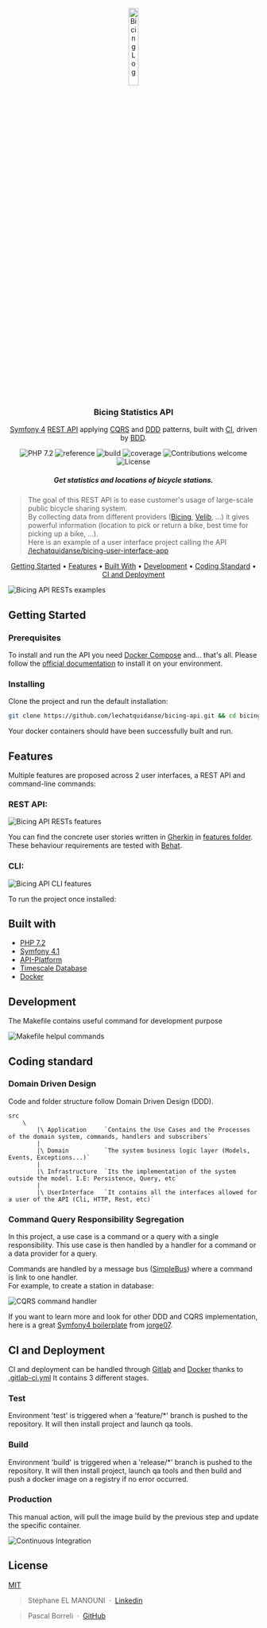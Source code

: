 <p align="center">
    <img alt="Bicing Log" title="Bicing API" src="./documentation/images/bicing-logo.png" width="20%">
</p>

<h3 align="center">
  Bicing Statistics API
</h3>

<p align="center">
  <a href="https://symfony.com/">Symfony 4</a> 
  <a href="https://en.wikipedia.org/wiki/Representational_state_transfer">REST API</a> 
  applying <a href="https://martinfowler.com/bliki/CQRS.html">CQRS</a> and
  <a href="https://en.wikipedia.org/wiki/Domain-driven_design">DDD</a> patterns,
  built with <a href="https://en.wikipedia.org/wiki/Continuous_integration">CI</a>,
  driven by <a href="https://en.wikipedia.org/wiki/Behavior-driven_development">BDD</a>.
</p>

<p align="center">
    <img src="https://img.shields.io/badge/php-%5E7.2-blue.svg" alt="PHP 7.2">
    <img src="https://gitlab.com/lechatquidanse/public-badges/raw/master/bicing-statistics-api/reference.svg" alt="reference">
    <img src="https://gitlab.com/lechatquidanse/public-badges/raw/master/bicing-statistics-api/build.svg" alt="build">
    <img src="https://gitlab.com/lechatquidanse/public-badges/raw/master/bicing-statistics-api/coverage.svg" alt="coverage">
    <img src="https://img.shields.io/badge/contributions-welcome-orange.svg" alt="Contributions welcome">
    <img src="https://img.shields.io/badge/license-MIT-lightgrey.svg" alt="License">
</p>

<h5 align="center">Get statistics and locations of bicycle stations.</h5>

> The goal of this REST API is to ease customer's usage of large-scale public bicycle sharing system.  
> By collecting data from different providers ([Bicing][bicing], [Velib][velib], ...) it gives powerful information (location to pick or return a bike, best time for picking up a bike, ...).  
> Here is an example of a user interface project calling the API [/lechatquidanse/bicing-user-interface-app](https://github.com/lechatquidanse/bicing-user-interface-app)

<p align="center">
  <a href="#getting-started">Getting Started</a> •
  <a href="#features">Features</a> •
  <a href="#built-with">Built With</a> •
  <a href="#development">Development</a> •
  <a href="#coding-standard">Coding Standard</a> •
  <a href="#ci-and-deployment">CI and Deployment</a>
</p>

![Bicing API RESTs examples](./documentation/images/bicing-api-curl-examples.png)

## <a name="getting-started"></a> Getting Started
### Prerequisites

To install and run the API you need [Docker Compose](docker-compose) and... that's all.
Please follow the [official documentation](docker-compose-install) to install it on your environment.

### Installing
Clone the project and run the default installation:

```bash
git clone https://github.com/lechatquidanse/bicing-api.git && cd bicing-api && make install
```
Your docker containers should have been successfully built and run.

## Features

Multiple features are proposed across 2 user interfaces, a REST API and command-line commands:

### REST API:
![Bicing API RESTs features](./documentation/images/features-rest.png)

You can find the concrete user stories written in [Gherkin][gherkin] in [features folder](./features).
These behaviour requirements are tested with [Behat][behat].

### CLI:

![Bicing API CLI features](./documentation/images/features-cli-min.png)

To run the project once installed:

## <a name="built-with"></a> Built with

- [PHP 7.2][php]
- [Symfony 4.1][symfony]
- [API-Platform][api-platform]
- [Timescale Database][timescale]
- [Docker][docker]

## Development
The Makefile contains useful command for development purpose

![Makefile helpul commands](./documentation/images/makefile-help-min.png)

## <a name="coding-standard"></a> Coding standard

### Domain Driven Design

Code and folder structure follow Domain Driven Design (DDD).  

    src
        \
            |\ Application     `Contains the Use Cases and the Processes of the domain system, commands, handlers and subscribers`
            |
            |\ Domain          `The system business logic layer (Models, Events, Exceptions...)`
            |
            |\ Infrastructure  `Its the implementation of the system outside the model. I.E: Persistence, Query, etc`
            |
            |\ UserInterface   `It contains all the interfaces allowed for a user of the API (Cli, HTTP, Rest, etc)`

### Command Query Responsibility Segregation

In this project, a use case is a command or a query with a single responsibility.
This use case is then handled by a handler for a command or a data provider for a query.

Commands are handled by a message bus ([SimpleBus][simplebus]) where a command is link to one handler.   
For example, to create a station in database:

![CQRS command handler](./documentation/images/command-handler-min.png)

If you want to learn more and look for other DDD and CQRS implementation, here is a great [Symfony4 boilerplate]((https://github.com/jorge07/symfony-4-es-cqrs-boilerplate).) from [jorge07](https://github.com/jorge07).

## <a name="ci-and-deployment"></a> CI and Deployment

CI and deployment can be handled through [Gitlab][gitlab] and [Docker][docker] thanks to [.gitlab-ci.yml](./.gitlab-ci.yml)
It contains 3 different stages.

### Test

Environment 'test' is triggered when a 'feature/*' branch is pushed to the repository. 
It will then install project and launch qa tools. 

### Build

Environment 'build' is triggered when a 'release/*' branch is pushed to the repository. 
It will then install project, launch qa tools and then build and push a docker image on a registry if no error occurred.

### Production

This manual action, will pull the image build by the previous step and update the specific container.

![Continuous Integration](./documentation/images/continuous-integration.png)

## License

[MIT](https://opensource.org/licenses/MIT)

> Stéphane EL MANOUNI &nbsp;&middot;&nbsp;
> [Linkedin](https://www.linkedin.com/in/stephane-el-manouni/)

> Pascal Borreli &nbsp;&middot;&nbsp; [GitHub](https://github.com/pborreli/)

[api-platform]: https://api-platform.com/
[behat]: http://behat.org/en/latest/
[bicing]: https://www.bicing.cat/
[docker]: https://www.docker.com/
[docker-compose]: https://docs.docker.com/compose/
[docker-compose-install]: https://docs.docker.com/compose/install
[gherkin]: https://docs.cucumber.io/gherkin/
[gitlab]: https://gitlab.com/
[php]: http://php.net/
[simplebus]: https://github.com/SimpleBus/SimpleBus
[symfony]: http://symfony.com/
[timescale]: http://www.timescale.com/
[velib]: https://www.velib-metropole.fr/
[wiki-DDD]: https://en.wikipedia.org/wiki/Domain-driven_design
